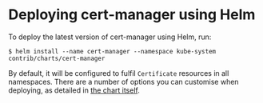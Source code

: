# Deploying cert-manager using Helm

To deploy the latest version of cert-manager using Helm, run:

```
$ helm install --name cert-manager --namespace kube-system contrib/charts/cert-manager
```

By default, it will be configured to fulfil `Certificate` resources in all namespaces. There are a number of options you can customise when deploying, as detailed in [the chart itself](../../contrib/charts/cert-manager).